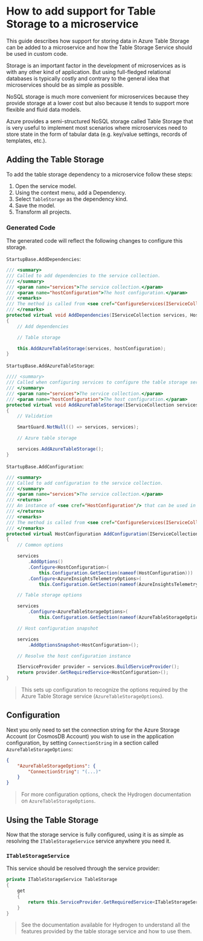 # How to add support for Table Storage to a microservice

This guide describes how support for storing data in Azure Table Storage can be added to a microservice and how the Table Storage Service should be used in custom code.

Storage is an important factor in the development of microservices as is with any other kind of application. But using full-fledged relational databases is typically costly and contrary to the general idea that microservices should be as simple as possible.

NoSQL storage is much more convenient for microservices because they provide storage at a lower cost but also because it tends to support more flexible and fluid data models.

Azure provides a semi-structured NoSQL storage called Table Storage that is very useful to implement most scenarios where microservices need to store state in the form of tabular data (e.g. key/value settings, records of templates, etc.).

## Adding the Table Storage

To add the table storage dependency to a microservice follow these steps:

1. Open the service model.
2. Using the context menu, add a Dependency.
3. Select `TableStorage` as the dependency kind.
4. Save the model.
5. Transform all projects.

### Generated Code

The generated code will reflect the following changes to configure this storage.

`StartupBase.AddDependencies`:

```csharp
/// <summary>
/// Called to add dependencies to the service collection.
/// </summary>
/// <param name="services">The service collection.</param>
/// <param name="hostConfiguration">The host configuration.</param>
/// <remarks>
/// The method is called from <see cref="ConfigureServices(IServiceCollection)"/>.
/// </remarks>
protected virtual void AddDependencies(IServiceCollection services, HostConfiguration hostConfiguration)
{
    // Add dependencies

    // Table storage

    this.AddAzureTableStorage(services, hostConfiguration);
}
```

`StartupBase.AddAzureTableStorage`:

```csharp
//// <summary>
/// Called when configuring services to configure the table storage service.
/// </summary>
/// <param name="services">The service collection.</param>
/// <param name="hostConfiguration">The host configuration.</param>
protected virtual void AddAzureTableStorage(IServiceCollection services, HostConfiguration hostConfiguration)
{
    // Validation

    SmartGuard.NotNull(() => services, services);

    // Azure table storage

    services.AddAzureTableStorage();
}
```

`StartupBase.AddConfiguration`:

```csharp
/// <summary>
/// Called to add configuration to the service collection.
/// </summary>
/// <param name="services">The service collection.</param>
/// <returns>
/// An instance of <see cref="HostConfiguration"/> that can be used in the application configuration process.
/// </returns>
/// <remarks>
/// The method is called from <see cref="ConfigureServices(IServiceCollection)"/>.
/// </remarks>
protected virtual HostConfiguration AddConfiguration(IServiceCollection services)
{
    // Common options

    services
        .AddOptions()
        .Configure<HostConfiguration>(
            this.Configuration.GetSection(nameof(HostConfiguration)))
        .Configure<AzureInsightsTelemetryOptions>(
            this.Configuration.GetSection(nameof(AzureInsightsTelemetryOptions)));

    // Table storage options

    services
        .Configure<AzureTableStorageOptions>(
            this.Configuration.GetSection(nameof(AzureTableStorageOptions)));

    // Host configuration snapshot

    services
        .AddOptionsSnapshot<HostConfiguration>();

    // Resolve the host configuration instance

    IServiceProvider provider = services.BuildServiceProvider();
    return provider.GetRequiredService<HostConfiguration>();
}
```

> This sets up configuration to recognize the options required by the Azure Table Storage service (`AzureTableStorageOptions`).

## Configuration

Next you only need to set the connection string for the Azure Storage Account (or CosmosDB Account) you wish to use in the application configuration, by setting `ConnectionString` in a section called `AzureTableStorageOptions`:

```json
{
    "AzureTableStorageOptions": {
        "ConnectionString": "(...)"
    }
}
```

> For more configuration options, check the Hydrogen documentation on `AzureTableStorageOptions`.

## Using the Table Storage

Now that the storage service is fully configured, using it is as simple as resolving the `ITableStorageService` service anywhere you need it.

### `ITableStorageService`

This service should be resolved through the service provider:

```csharp
private ITableStorageService TableStorage
{
    get
    {
        return this.ServiceProvider.GetRequiredService<ITableStorageService>();
    }
}
```

> See the documentation available for Hydrogen to understand all the features provided by the table storage service and how to use them.